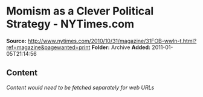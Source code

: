 # Momism as a Clever Political Strategy - NYTimes.com

**Source:** http://www.nytimes.com/2010/10/31/magazine/31FOB-wwln-t.html?ref=magazine&pagewanted=print
**Folder:** Archive
**Added:** 2011-01-05T21:14:56




## Content
*Content would need to be fetched separately for web URLs*

